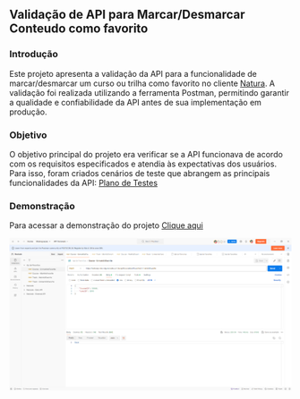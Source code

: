 ## Validação de API para Marcar/Desmarcar Conteudo como favorito

### Introdução
Este projeto apresenta a validação da API para a funcionalidade de marcar/desmarcar um curso ou trilha como favorito no cliente [Natura](https://escolanaturaeavon.neolude.com.br/). A validação foi realizada utilizando a ferramenta Postman, permitindo garantir a qualidade e confiabilidade da API antes de sua implementação em produção.

### Objetivo
O objetivo principal do projeto era verificar se a API funcionava de acordo com os requisitos especificados e atendia às expectativas dos usuários. Para isso, foram criados cenários de teste que abrangem as principais funcionalidades da API:
<a href="https://github.com/bruno-salzani/qa-api-favoritar-conteudo/raw/main/Plano%20de%20testes.docx" target="_blank">Plano de Testes</a>

### Demonstração
Para acessar a demonstração do projeto <a href="https://qa-presentation.postman.co/workspace/Neolude~abb46f74-ed45-4a39-980d-a1ec903c33a2/collection/5351779-9df0b825-22c7-4123-b09a-11e5388fc07b?action=share&creator=5351779" target="_blank">Clique aqui</a> 

![GitHub Logo](Thumb.png)
